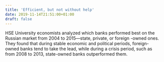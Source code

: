 ```yaml
---
title: 'Efficient, but not without help'
date: 2019-11-14T21:51:00+01:00
draft: false
---
```


HSE University economists analyzed which banks performed best on the Russian market from 2004 to 2015—state, private, or foreign -owned ones. They found that during stable economic and political periods, foreign-owned banks tend to take the lead, while during a crisis period, such as from 2008 to 2013, state-owned banks outperformed them.